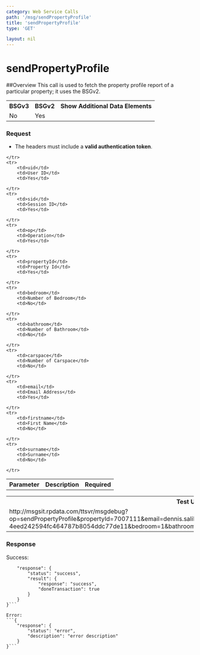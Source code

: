 ```yaml
---
category: Web Service Calls
path: '/msg/sendPropertyProfile'
title: 'sendPropertyProfile'
type: 'GET'

layout: nil
---
```


# sendPropertyProfile

##Overview
This call is used to fetch the property profile report of a particular property; it uses the BSGv2.

<table>
	<tbody>
	<tr>
		<th>BSGv3</th>
		<th>BSGv2</th>
		<th>Show Additional Data Elements</th>
	</tr>
	<tr>
		<td>No</td>
		<td>Yes</td>
		<td></td>
	</tr>

</tbody>
</table>

### Request

* The headers must include a **valid authentication token**.

<table>
	<tbody>
	<tr>
		<th>Parameter</th>
		<th>Description</th>
		<th>Required</th>
		
	</tr>
	<tr>
		<td>uid</td>
		<td>User ID</td>
		<td>Yes</td>
		
	</tr>
	<tr>
		<td>sid</td>
		<td>Session ID</td>
		<td>Yes</td>
		
	</tr>
	<tr>
		<td>op</td>
		<td>Operation</td>
		<td>Yes</td>
		
	</tr>
	<tr>
		<td>propertyId</td>
		<td>Property Id</td>
		<td>Yes</td>
		
	</tr>
	<tr>
		<td>bedroom</td>
		<td>Number of Bedroom</td>
		<td>No</td>
		
	</tr>
	<tr>
		<td>bathroom</td>
		<td>Number of Bathroom</td>
		<td>No</td>
		
	</tr>
	<tr>
		<td>carspace</td>
		<td>Number of Carspace</td>
		<td>No</td>
		
	</tr>
	<tr>
		<td>email</td>
		<td>Email Address</td>
		<td>Yes</td>
		
	</tr>
	<tr>
		<td>firstname</td>
		<td>First Name</td>
		<td>No</td>
		
	</tr>
	<tr>
		<td>surname</td>
		<td>Surname</td>
		<td>No</td>
		
	</tr>
</tbody>
</table>

<div id="msgtesturl">
<table>
	<tbody>
	<tr>
		<th>Test URL MSG Agent -MSGSIT:</th>
	</tr>
	<tr>
		<td>http://msgsit.rpdata.com/ttsvr/msgdebug?op=sendPropertyProfile&propertyId=7007111&email=dennis.salibio@tooltwist.com&firstname=dennis&surname=salibio&uid=TWISTUSER001&sid=2-4eed242594fc464787b8054ddc77de11&bedroom=1&bathroom=1&carspace=1
		</td>
	</tr>
</tbody>
</table>
</div>

### Response

Success:
```{
    "response": {
        "status": "success",
        "result": {
            "response": "success",
            "doneTransaction": true
        }
    }
}```

Error:
```{
    "response": {
        "status": "error",
        "description": "error description"
    }
}```